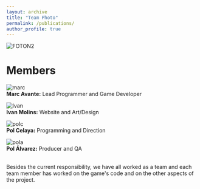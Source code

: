 ```yaml
---
layout: archive
title: "Team Photo"
permalink: /publications/
author_profile: true
---
```




![FOTON2](https://github.com/33games/website/assets/125653256/1b7ad724-8551-451d-8632-3aae04a52875)<br>




<html>
<head>
  <title>HTML Elements Reference</title>
</head>
<body>

<h1>Members</h1>

</body>
</html>



![marc](https://github.com/33games/website/assets/125653256/21a5af7d-7836-47a9-90f2-9d540b8a37b2)<br>
<strong>Marc Avante:</strong> Lead Programmer and Game Developer



![Ivan](https://github.com/33games/website/assets/125653256/04d08d79-adc9-4ad1-b7a0-fcbe9610b77a)<br>
<strong>Ivan Molins:</strong>  Website and Art/Design



![polc](https://github.com/33games/website/assets/125653256/e12046eb-dc9c-4c26-a281-d101ef51f860)<br>
<strong>Pol Celaya:</strong>  Programming and Direction



![pola](https://github.com/33games/website/assets/125653256/71e542e4-87e2-43b5-a4a1-0c8b510ebf77)<br>
<strong>Pol Álvarez:</strong>  Producer and QA 

<br>
Besides the current responsibility, we have all worked as a team and each team member has worked on the game's code and on the other aspects of the project.
